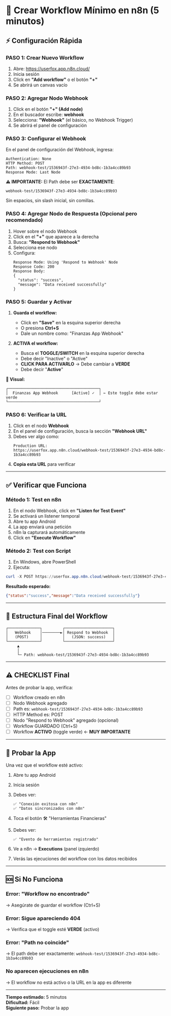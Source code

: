 # 🚀 Crear Workflow Mínimo en n8n (5 minutos)

## ⚡ Configuración Rápida

### PASO 1: Crear Nuevo Workflow
1. Abre: https://userfox.app.n8n.cloud/
2. Inicia sesión
3. Click en **"Add workflow"** o el botón **"+"**
4. Se abrirá un canvas vacío

### PASO 2: Agregar Nodo Webhook
1. Click en el botón **"+" (Add node)**
2. En el buscador escribe: **webhook**
3. Selecciona: **"Webhook"** (el básico, no Webhook Trigger)
4. Se abrirá el panel de configuración

### PASO 3: Configurar el Webhook
En el panel de configuración del Webhook, ingresa:

```
Authentication: None
HTTP Method: POST
Path: webhook-test/1536943f-27e3-4934-bd8c-1b3a4cc89b93
Response Mode: Last Node
```

**⚠️ IMPORTANTE:** El Path debe ser **EXACTAMENTE**:
```
webhook-test/1536943f-27e3-4934-bd8c-1b3a4cc89b93
```

Sin espacios, sin slash inicial, sin comillas.

### PASO 4: Agregar Nodo de Respuesta (Opcional pero recomendado)
1. Hover sobre el nodo Webhook
2. Click en el **"+"** que aparece a la derecha
3. Busca: **"Respond to Webhook"**
4. Selecciona ese nodo
5. Configura:
   ```
   Response Mode: Using 'Respond to Webhook' Node
   Response Code: 200
   Response Body:
   {
     "status": "success",
     "message": "Data received successfully"
   }
   ```

### PASO 5: Guardar y Activar
1. **Guarda el workflow:**
   - Click en **"Save"** en la esquina superior derecha
   - O presiona **Ctrl+S**
   - Dale un nombre como: "Finanzas App Webhook"

2. **ACTIVA el workflow:**
   - Busca el **TOGGLE/SWITCH** en la esquina superior derecha
   - Debe decir "Inactive" o "Active"
   - **CLICK PARA ACTIVARLO** → Debe cambiar a **VERDE**
   - Debe decir "**Active**"

**📸 Visual:**
```
┌────────────────────────────────────────┐
│  Finanzas App Webhook      [Active] ✓  │ ← Este toggle debe estar verde
└────────────────────────────────────────┘
```

### PASO 6: Verificar la URL
1. Click en el nodo **Webhook**
2. En el panel de configuración, busca la sección **"Webhook URL"**
3. Debes ver algo como:
   ```
   Production URL:
   https://userfox.app.n8n.cloud/webhook-test/1536943f-27e3-4934-bd8c-1b3a4cc89b93
   ```
4. **Copia esta URL** para verificar

---

## ✅ Verificar que Funciona

### Método 1: Test en n8n
1. En el nodo Webhook, click en **"Listen for Test Event"**
2. Se activará un listener temporal
3. Abre tu app Android
4. La app enviará una petición
5. n8n la capturará automáticamente
6. Click en **"Execute Workflow"**

### Método 2: Test con Script
1. En Windows, abre PowerShell
2. Ejecuta:
```powershell
curl -X POST https://userfox.app.n8n.cloud/webhook-test/1536943f-27e3-4934-bd8c-1b3a4cc89b93 -H "Content-Type: application/json" -d '{\"action\":\"test\",\"userId\":\"test\",\"timestamp\":\"123\",\"data\":\"test\"}'
```

**Resultado esperado:**
```json
{"status":"success","message":"Data received successfully"}
```

---

## 🎯 Estructura Final del Workflow

```
┌──────────────┐         ┌─────────────────────┐
│   Webhook    │────────►│ Respond to Webhook  │
│   (POST)     │         │   (JSON: success)   │
└──────────────┘         └─────────────────────┘
     ▲
     │
     └─ Path: webhook-test/1536943f-27e3-4934-bd8c-1b3a4cc89b93
```

---

## ⚠️ CHECKLIST Final

Antes de probar la app, verifica:

- [ ] Workflow creado en n8n
- [ ] Nodo Webhook agregado
- [ ] Path es: `webhook-test/1536943f-27e3-4934-bd8c-1b3a4cc89b93`
- [ ] HTTP Method es: POST
- [ ] Nodo "Respond to Webhook" agregado (opcional)
- [ ] Workflow GUARDADO (Ctrl+S)
- [ ] Workflow **ACTIVO** (toggle verde) ← **MUY IMPORTANTE**

---

## 🎉 Probar la App

Una vez que el workflow esté activo:

1. Abre tu app Android
2. Inicia sesión
3. Debes ver:
   ```
   ✅ "Conexión exitosa con n8n"
   ✅ "Datos sincronizados con n8n"
   ```

4. Toca el botón 🛠️ "Herramientas Financieras"
5. Debes ver:
   ```
   ✅ "Evento de herramientas registrado"
   ```

6. Ve a n8n → **Executions** (panel izquierdo)
7. Verás las ejecuciones del workflow con los datos recibidos

---

## 🆘 Si No Funciona

### Error: "Workflow no encontrado"
→ Asegúrate de guardar el workflow (Ctrl+S)

### Error: Sigue apareciendo 404
→ Verifica que el toggle esté **VERDE** (activo)

### Error: "Path no coincide"
→ El path debe ser exactamente: `webhook-test/1536943f-27e3-4934-bd8c-1b3a4cc89b93`

### No aparecen ejecuciones en n8n
→ El workflow no está activo o la URL en la app es diferente

---

**Tiempo estimado:** 5 minutos  
**Dificultad:** Fácil  
**Siguiente paso:** Probar la app

